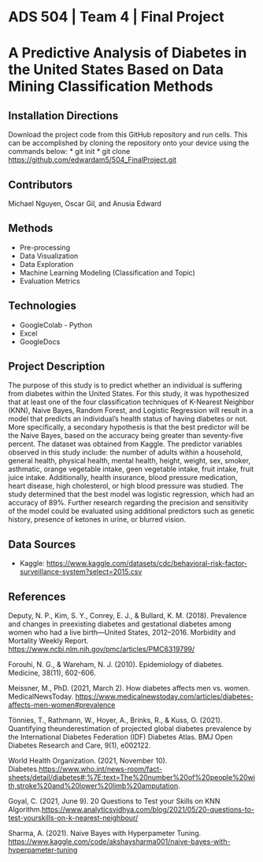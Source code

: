 # ADS 504 | Team 4 | Final Project 
# A Predictive Analysis of Diabetes in the United States Based on Data Mining Classification Methods
## Installation Directions 
Download the project code from this GitHub repository and run cells. This can be accomplished by cloning the repository onto your device using the commands below: 
    * git init
    * git clone https://github.com/edwardam5/504_FinalProject.git 
## Contributors
Michael Nguyen, Oscar Gil, and Anusia Edward
## Methods  
* Pre-processing 
* Data Visualization
* Data Exploration 
* Machine Learning Modeling (Classification and Topic)
* Evaluation Metrics 
## Technologies 
* GoogleColab - Python
* Excel 
* GoogleDocs 
## Project Description 
The purpose of this study is to predict whether an individual is suffering from diabetes within the United States. For this study, it was hypothesized that at least one of the four classification techniques of K-Nearest Neighbor (KNN), Naive Bayes, Random Forest, and Logistic Regression will result in a model that predicts an individual’s health status of having diabetes or not. More specifically, a secondary hypothesis is that the best predictor will be the Naive Bayes, based on the accuracy being greater than seventy-five percent. The dataset was obtained from Kaggle. The predictor variables observed in this study include: the number of adults within a household, general health, physical health, mental health, height, weight, sex, smoker, asthmatic, orange vegetable intake, geen vegetable intake, fruit intake, fruit juice intake. Additionally, health insurance, blood pressure medication, heart disease, high cholesterol, or high blood pressure was studied. The study determined that the best model was logistic regression, which had an accuracy of 89%. Further research regarding the precision and sensitivity of the model could be evaluated using additional predictors such as genetic history, presence of ketones in urine, or blurred vision.
## Data Sources 
* Kaggle: https://www.kaggle.com/datasets/cdc/behavioral-risk-factor-surveillance-system?select=2015.csv 
## References 
Deputy, N. P., Kim, S. Y., Conrey, E. J., & Bullard, K. M. (2018). Prevalence and changes in preexisting diabetes and gestational diabetes among women who had a live birth—United States, 2012–2016. Morbidity and Mortality Weekly Report. https://www.ncbi.nlm.nih.gov/pmc/articles/PMC6319799/

Forouhi, N. G., & Wareham, N. J. (2010). Epidemiology of diabetes. Medicine, 38(11), 602-606. 

Meissner, M., PhD. (2021, March 2). How diabetes affects men vs. women. MedicalNewsToday.
https://www.medicalnewstoday.com/articles/diabetes-affects-men-women#prevalence 

Tönnies, T., Rathmann, W., Hoyer, A., Brinks, R., & Kuss, O. (2021). Quantifying theunderestimation of projected global diabetes prevalence by the International Diabetes Federation (IDF) Diabetes Atlas. BMJ Open Diabetes Research and Care, 9(1), e002122. 

World Health Organization. (2021, November 10). Diabetes.https://www.who.int/news-room/fact-sheets/detail/diabetes#:%7E:text=The%20number%20of%20people%20with,stroke%20and%20lower%20limb%20amputation. 

Goyal, C. (2021, June 9). 20 Questions to Test your Skills on KNN Algorithm.https://www.analyticsvidhya.com/blog/2021/05/20-questions-to-test-yourskills-on-k-nearest-neighbour/

Sharma, A. (2021). Naive Bayes with Hyperpameter Tuning. https://www.kaggle.com/code/akshaysharma001/naive-bayes-with-hyperpameter-tuning
